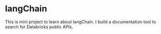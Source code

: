 # langChain

This is mini project to learn about langChain. I build a documentation tool to search for Databricks public APIs. 